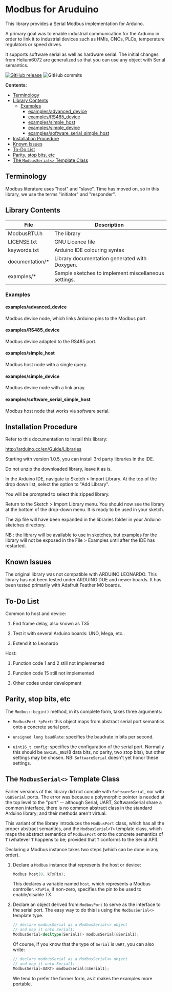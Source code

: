 # Modbus for Aruduino

This library provides a Serial Modbus implementation for Arduino.

A primary goal was to enable industrial communication for the Arduino in order to link it to industrial devices such as HMIs, CNCs, PLCs, temperature regulators or speed drives.

It supports software serial as well as hardware serial. The initial changes from Helium6072 are generalized so that you can use any object with Serial semantics.

[![GitHub release](https://img.shields.io/github/release/mcci-catena/Modbus-for-Arduino/all.svg)](https://github.com/mcci-catena/Modbus-for-Arduino/releases/latest) ![GitHub commits](https://img.shields.io/github/commits-since/mcci-catena/Modbus-for-Arduino/latest.svg)

**Contents:**

<!--
  This TOC uses the VS Code markdown TOC extension AlanWalk.markdown-toc.
  We strongly recommend updating using VS Code, the markdown-toc extension and the
  bierner.markdown-preview-github-styles extension.
-->

<!-- TOC depthFrom:2 updateOnSave:true -->

- [Terminology](#terminology)
- [Library Contents](#library-contents)
	- [Examples](#examples)
		- [examples/advanced_device](#examplesadvanced_device)
		- [examples/RS485_device](#examplesrs485_device)
		- [examples/simple_host](#examplessimple_host)
		- [examples/simple_device](#examplessimple_device)
		- [examples/software_serial_simple_host](#examplessoftware_serial_simple_host)
- [Installation Procedure](#installation-procedure)
- [Known Issues](#known-issues)
- [To-Do List](#to-do-list)
- [Parity, stop bits, etc](#parity-stop-bits-etc)
- [The `ModbusSerial<>` Template Class](#the-modbusserial-template-class)

<!-- /TOC -->

## Terminology

Modbus literature uses "host" and "slave". Time has moved on, so in this library, we use the terms "initiator" and "responder".

## Library Contents

File | Description
-----|------------
ModbusRTU.h | The library
LICENSE.txt | GNU Licence file
keywords.txt | Arduino IDE colouring syntax
documentation/* | Library documentation generated with Doxygen.
examples/* | Sample sketches to implement miscellaneous settings.

### Examples

#### examples/advanced_device

Modbus device node, which links Arduino pins to the Modbus port.

#### examples/RS485_device

Modbus device adapted to the RS485 port.

#### examples/simple_host

Modbus host node with a single query.

#### examples/simple_device

Modbus device node with a link array.

#### examples/software_serial_simple_host

Modbus host node that works via software serial.

## Installation Procedure

Refer to this documentation to install this library:

http://arduino.cc/en/Guide/Libraries

Starting with version 1.0.5, you can install 3rd party libraries in the IDE.

Do not unzip the downloaded library, leave it as is.

In the Arduino IDE, navigate to Sketch > Import Library. At the top of the drop down list, select the option to "Add Library".

You will be prompted to select this zipped library.

Return to the Sketch > Import Library menu. You should now see the library at the bottom of the drop-down menu. It is ready to be used in your sketch.

The zip file will have been expanded in the libraries folder in your Arduino sketches directory.

NB : the library will be available to use in sketches, but examples for the library will not be exposed in the File > Examples until after the IDE has restarted.

## Known Issues

The original library was not compatible with ARDUINO LEONARDO. This library has not been tested under ARDUINO DUE and newer boards. It has been tested primarily with Adafruit Feather M0 boards.

## To-Do List

Common to host and device:

1) End frame delay, also known as T35

2) Test it with several Arduino boards: UNO, Mega, etc..

3) Extend it to Leonardo

Host:

1) Function code 1 and 2 still not implemented

2) Function code 15 still not implemented

3) Other codes under development

## Parity, stop bits, etc

The `Modbus::begin()` method, in its complete form, takes three arguments:

- `ModbusPort *pPort`: this object maps from  abstract serial port semantics onto a concrete serial port.

- `unsigned long baudRate`: specifies the baudrate in bits per second.

- `uint16_t config`: specifies the configuration of the serial port. Normally this should be `SERIAL_8N2`(8 data bits, no parity, two stop bits), but other settings may be chosen. NB: `SoftwareSerial` doesn't yet honor these settings.

## The `ModbusSerial<>` Template Class

Earlier versions of this library did not compile with `SoftwareSerial`, nor with `USBSerial` ports. The error was because a polymorphic pointer is needed at the top level to the "port" -- although Serial, UART, SoftwareSerial share a common interface, there is no common abstract class in the standard Arduino library; and their methods aren't virtual.

This variant of the library introduces the `ModbusPort` class, which has all the proper abstract semantics, and the `ModbusSerial<T>` template class, which maps the abstract semantics of `ModbusPort` onto the concrete semantics of `T` (whatever `T` happens to be; provided that `T` conforms to the Serial API).

Declaring a Modbus instance takes two steps (which can be done in any order).

1. Declare a `Modbus` instance that represents the host or device:

   ```c++
   Modbus host(0, kTxPin);
   ```

   This declares a variable named `host`, which represents a Modbus controller. `kTxPin`, if non-zero, specifies the pin to be used to enable/disable TX.

2. Declare an object derived from `ModbusPort` to serve as the interface to the serial port. The easy way to do this is using the `ModbusSerial<>` template type.

   ```c++
   // declare modbusSerial as a ModbusSerial<> object
   // and map it onto Serial1:
   ModbusSerial<decltype(Serial1)> modbusSerial(&Serial1);
   ```

   Of course, if you know that the type of `Serial` is `UART`, you can also write:

   ```c++
   // declare modbusSerial as a ModbusSerial<> object
   // and map it onto Serial1:
   ModbusSerial<UART> modbusSerial(&Serial1);
   ```

   We tend to prefer the former form, as it makes the examples more portable.
